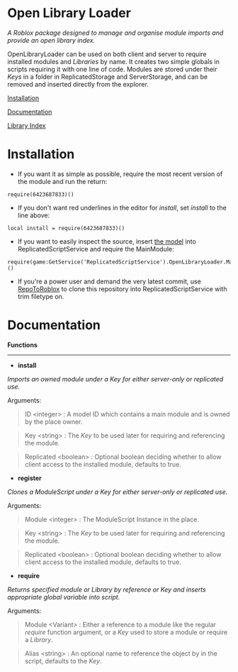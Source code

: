 # Open Library Loader

*A Roblox package designed to manage and organise module imports and provide an open library index.*

OpenLibraryLoader can be used on both client and server to require installed modules and *Libraries* by name. It creates two simple globals in scripts requiring it with one line of code. Modules are stored under their *Keys* in a folder in ReplicatedStorage and ServerStorage, and can be removed and inserted directly from the explorer.

[Installation](https://github.com/BlevinsWasTaken/openlibraryloader/blob/main/README.md#Installation)

[Documentation](https://github.com/BlevinsWasTaken/openlibraryloader/blob/main/README.md#Documentation)

[Library Index](https://github.com/BlevinsWasTaken/openlibraryloader/blob/main/OpenLibraryLoader/LibraryIndex.lua)

# Installation

- If you want it as simple as possible, require the most recent version of the module and run the return:
```
require(6423687833)()
```

- If you don't want red underlines in the editor for *install*, set *install* to the line above:
```
local install = require(6423687833)()
```

- If you want to easily inspect the source, insert [the model](https://www.roblox.com/library/6423687833) into ReplicatedScriptService and require the MainModule:
```
require(game:GetService('ReplicatedScriptService').OpenLibraryLoader.MainModule)()
```

- If you're a power user and demand the very latest commit, use [RepoToRoblox](https://devforum.roblox.com/t/1000272) to clone this repository into ReplicatedScriptService with trim filetype on.

# Documentation

**Functions**

---

- **install**

*Imports an owned module under a Key for either server-only or replicated use.*

Arguments:

>ID \<integer> : A model ID which contains a main module and is owned by the place owner.

>Key \<string> : The *Key* to be used later for requiring and referencing the module.

>Replicated \<boolean> : Optional boolean deciding whether to allow client access to the installed module, defaults to true.

- **register**

*Clones a ModuleScript under a Key for either server-only or replicated use.*

Arguments:

>Module \<integer> : The ModuleScript Instance in the place.

>Key \<string> : The *Key* to be used later for requiring and referencing the module.

>Replicated \<boolean> : Optional boolean deciding whether to allow client access to the installed module, defaults to true.

- **require**

*Returns specified module or Library by reference or Key and inserts appropriate global variable into script.*

Arguments:

>Module \<Variant> : Either a reference to a module like the regular *require* function argument, or a *Key* used to store a module or require a *Library*.

>Alias \<string> : An optional name to reference the object by in the script, defaults to the *Key*.
